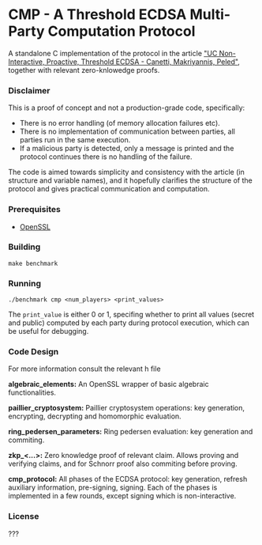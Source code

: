 # CMP - A Threshold ECDSA Multi-Party Computation Protocol

A standalone C implementation of the protocol in the article ["UC Non-Interactive, Proactive, Threshold ECDSA - Canetti, Makriyannis, Peled"](https://eprint.iacr.org/2020/492), together with relevant zero-knlowedge proofs.

### Disclaimer
This is a proof of concept and not a production-grade code, specifically:
* There is no error handling (of memory allocation failures etc).
* There is no implementation of communication between parties, all parties run in the same execution.
* If a malicious party is detected, only a message is printed and the protocol continues there is no handling of the failure.

The code is aimed towards simplicity and consistency with the article (in structure and variable names), and it hopefully clarifies the structure of the protocol and gives practical communication and computation.

### Prerequisites
* [OpenSSL](https://www.openssl.org/)

### Building

```
make benchmark
```

### Running

```
./benchmark cmp <num_players> <print_values>
```
The ```print_value``` is either 0 or 1, specifing whether to print all values (secret and public) computed by each party during protocol execution, which can be useful for debugging.

### Code Design
For more information consult the relevant h file

**algebraic_elements:**
An OpenSSL wrapper of basic algebraic functionalities.

**paillier_cryptosystem:**
Paillier cryptosystem operations: key generation, encrypting, decrypting and homomorphic evaluation.

**ring_pedersen_parameters:**
Ring pedersen evaluation: key generation and commiting.

**zkp_<...>:**
Zero knowledge proof of relevant claim. Allows proving and verifying claims, and for Schnorr proof also commiting before proving.

**cmp_protocol:**
All phases of the ECDSA protocol: key generation, refresh auxiliary information, pre-signing, signing.
Each of the phases is implemented in a few rounds, except signing which is non-interactive.


### License

???